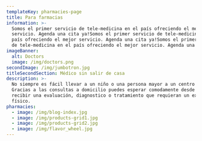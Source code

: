 ```yaml
---
templateKey: pharmacies-page
title: Para farmacias
information: >-
  Somos el primer servicio de tele-medicina en el país ofreciendo el mejor
  servicio. Agenda una cita ya!Somos el primer servicio de tele-medicina en el
  país ofreciendo el mejor servicio. Agenda una cita ya!Somos el primer servicio
  de tele-medicina en el país ofreciendo el mejor servicio. Agenda una cita ya!
imageBanner:
  alt: Doctors
  image: /img/doctors.png
secondImage: /img/jumbotron.jpg
titleSecondSection: Médico sin salir de casa
description: >-
  No siempre es fácil llevar a un niño o una persona mayor a un centro de salud.
  Gracias a las consultas a domicilio puedes esperar comodamente desde tu casa y
  recibir una evaluación, diagnostico o tratamiento que requieran un examen
  físico.
pharmacies:
  - image: /img/blog-index.jpg
  - image: /img/products-grid1.jpg
  - image: /img/products-grid2.jpg
  - image: /img/flavor_wheel.jpg
---
```


